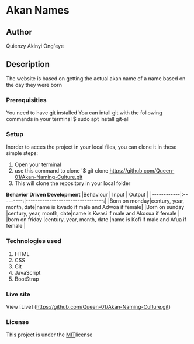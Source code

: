 # Akan Names
## Author
Quienzy Akinyi Ong'eye
## Description
The website is based on getting the actual akan name of a name based on the day they were born 
### Prerequisities
You need to have git installed
You can intall git with the following commands in your terminal
$ sudo apt install git-all
### Setup
Inorder to acces the project in your local files, you can clone it in these simple steps:
1. Open your terminal
1. use this command to clone '$ git clone https://github.com/Queen-01/Akan-Naming-Culture.git
1. This will clone the repository in your local folder


**Behavior Driven Development**
|Behaviour   | Input     |  Output |
|------------|:---------:|---------------------------------:|
|Born on monday|century, year, month, date|name is kwado if male and Adwoa if female|
|Born on sunday |century, year, month, date|name is Kwasi if male and Akosua if female  |
|born on friday   |century, year, month, date |name is Kofi if male and Afua if female   |
### Technologies used
1. HTML
1. CSS
1. Git
1. JavaScript
1. BootStrap
### Live site
View [Live] (https://github.com/Queen-01/Akan-Naming-Culture.git)
### License
This project is under the [MIT](license)license
